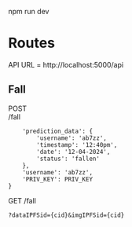 npm run dev

# Routes

API URL = http://localhost:5000/api

## Fall
POST    
/fall   
```{
    'prediction_data': {
        'username': 'ab7zz',
        'timestamp': '12:40pm',
        'date': '12-04-2024',
        'status': 'fallen'
    },
    'username': 'ab7zz',
    'PRIV_KEY': PRIV_KEY
}
```

GET
/fall
```
?dataIPFSid={cid}&imgIPFSid={cid}
```
